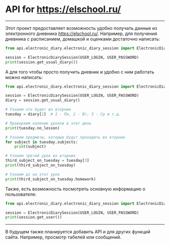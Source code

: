 # API for https://elschool.ru/
---

Этот проект предоставляет возможность удобно получать данные из электронного дневника https://elschool.ru/.
Например, для получения дневника с расписанием, домашкой и оценками достаточно написать:
```python
from api.electronic_diary.electronic_diary_session import ElectronicDiarySession

session = ElectronicDiarySession(USER_LOGIN, USER_PASSWORD)
print(session.get_usual_diary())
```
А для того чтобы просто получить дневник и удобно с ним работать можно написать:
```python
from api.electronic_diary.electronic_diary_session import ElectronicDiarySession

session = ElectronicDiarySession(USER_LOGIN, USER_PASSWORD)
diary = session.get_usual_diary()

# Узнаем что будет во вторник
tuesday = diary[2]  # 1 - Пн, 2 - Вт, 3 - Ср и т.д.

# Проверяем наличие уроков в этот день
print(tuesday.no_lesson)

# Узнаем предметы, которые будут проходить во вторник
for subject in tuesday.subjects:
    print(subject)

# Узнаем третий урок во вторник
third_subject_on_tuesday = tuesday[3]
print(third_subject_on_tuesday)

# Узнаем дз на этот урок
print(third_subject_on_tuesday.homework)
```

Также, есть возможность посмотреть основную информацию о пользователе:
```python
from api.electronic_diary.electronic_diary_session import ElectronicDiarySession

session = ElectronicDiarySession(USER_LOGIN, USER_PASSWORD)
print(session.get_user())
```
---

В будущем также планируется добавить API и для других функций сайта.
Например, просмотр табелей или сообщений.
